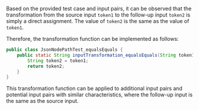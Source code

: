 Based on the provided test case and input pairs, it can be observed that the transformation from the source input `token1` to the follow-up input `token2` is simply a direct assignment. The value of `token2` is the same as the value of `token1`.

Therefore, the transformation function can be implemented as follows:

```java
public class JsonNodePathTest_equalsEquals {
    public static String inputTransformation_equalsEquals(String token1)  {
        String token2 = token1;
        return token2;
    }
}
```

This transformation function can be applied to additional input pairs and potential input pairs with similar characteristics, where the follow-up input is the same as the source input.